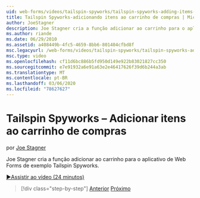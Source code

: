 ```yaml
---
uid: web-forms/videos/tailspin-spyworks/tailspin-spyworks-adding-items-to-the-shopping-cart
title: Tailspin Spyworks-adicionando itens ao carrinho de compras | Microsoft Docs
author: JoeStagner
description: Joe Stagner cria a função adicionar ao carrinho para o aplicativo de Web Forms de exemplo Tailspin Spyworks.
ms.author: riande
ms.date: 06/29/2010
ms.assetid: a408449b-4fc5-4659-8bb6-801404cfbd8f
msc.legacyurl: /web-forms/videos/tailspin-spyworks/tailspin-spyworks-adding-items-to-the-shopping-cart
msc.type: video
ms.openlocfilehash: cf11d6bc886b5fd950d149e922b83021827cc350
ms.sourcegitcommit: e7e91932a6e91a63e2e46417626f39d6b244a3ab
ms.translationtype: MT
ms.contentlocale: pt-BR
ms.lasthandoff: 03/06/2020
ms.locfileid: "78627627"
---
```

# <a name="tailspin-spyworks---adding-items-to-the-shopping-cart"></a>Tailspin Spyworks – Adicionar itens ao carrinho de compras

por [Joe Stagner](https://github.com/JoeStagner)

Joe Stagner cria a função adicionar ao carrinho para o aplicativo de Web Forms de exemplo Tailspin Spyworks.

[&#9654;Assistir ao vídeo (24 minutos)](https://channel9.msdn.com/Blogs/ASP-NET-Site-Videos/tailspin-spyworks-adding-items-to-the-shopping-cart)

> [!div class="step-by-step"]
> [Anterior](tailspin-spyworks-display-per-product-details.md)
> [Próximo](tailspin-spyworks-display-shopping-cart.md)
